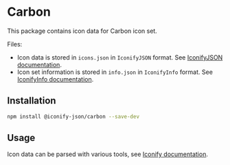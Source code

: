 # Carbon

This package contains icon data for Carbon icon set.

Files:

-   Icon data is stored in `icons.json` in `IconifyJSON` format. See [IconifyJSON documentation](https://docs.iconify.design/types/iconify-json.html).
-   Icon set information is stored in `info.json` in `IconifyInfo` format. See [IconifyInfo documentation](https://docs.iconify.design/types/iconify-info.html).

## Installation

```bash
npm install @iconify-json/carbon --save-dev
```

## Usage

Icon data can be parsed with various tools, see [Iconify documentation](https://docs.iconify.design/icons/json.html).
